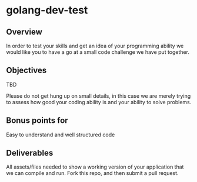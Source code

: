 # golang-dev-test

## Overview

In order to test your skills and get an idea of your programming ability we would like you to have a go at a small code challenge we have put together.

## Objectives

TBD

Please do not get hung up on small details, in this case we are merely trying to assess how good your coding ability is and your ability to solve problems.


## Bonus points for

Easy to understand and well structured code

## Deliverables

All assets/files needed to show a working version of your application that we can compile and run.
Fork this repo, and then submit a pull request.
